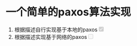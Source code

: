 # 一个简单的paxos算法实现

1. 根据描述自行实现基于本地的paxos<input type="checkbox" checked disabled>
2. 根据描述实现基于网络的paxos<input type="checkbox" disabled>